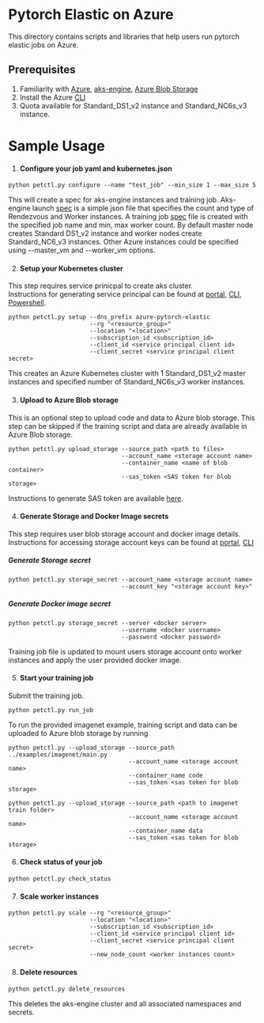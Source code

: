 # Pytorch Elastic on Azure
This directory contains scripts and libraries that help users run pytorch elastic jobs on Azure.

## Prerequisites
1. Familiarity with [Azure](https://azure.microsoft.com/en-us/), [aks-engine](https://github.com/Azure/aks-engine), [Azure Blob Storage](https://azure.microsoft.com/en-us/services/storage/blobs/)
2. Install the Azure [CLI](https://docs.microsoft.com/en-us/cli/azure/install-azure-cli)
3. Quota available for Standard_DS1_v2 instance and Standard_NC6s_v3 instance.

# Sample Usage

1. #### Configure your job yaml and kubernetes.json
```
python petctl.py configure --name "test_job" --min_size 1 --max_size 5
```
This will create a spec for aks-engine instances and training job. Aks-engine launch [spec](config/kubernetes.json) is a simple json file that specifies the count and type of Rendezvous and Worker instances. A training job [spec](config/sample_specs.yaml) file is created with the specified job name and min, max worker count.
By default master node creates Standard DS1_v2 instance and worker nodes create Standard_NC6_v3 instances. Other Azure instances could be specified using --master_vm and --worker_vm options.

2. #### Setup your Kubernetes cluster

This step requires service prinicpal to create aks cluster.  
Instructions for generating service principal can be found at [portal](https://docs.microsoft.com/en-us/azure/active-directory/develop/howto-create-service-principal-portal), [CLI](https://docs.microsoft.com/en-us/cli/azure/create-an-azure-service-principal-azure-cli?view=azure-cli-latest), [Powershell](https://docs.microsoft.com/en-us/powershell/azure/create-azure-service-principal-azureps).  
```
python petctl.py setup --dns_prefix azure-pytorch-elastic 
                       --rg "<resource_group>" 
                       --location "<location>" 
                       --subscription_id <subscription_id>
                       --client_id <service principal client id>
                       --client_secret <service principal client secret>                       
```
This creates an Azure Kubernetes cluster with 1 Standard_DS1_v2 master instances and specified number of Standard_NC6s_v3 worker instances. 

3. #### Upload to Azure Blob storage

This is an optional step to upload code and data to Azure blob storage. This step can be skipped if the training script and data are already available in Azure Blob storage.
```
python petctl.py upload_storage --source_path <path to files>
                                --account_name <storage account name>
                                --container_name <name of blob container>
                                --sas_token <SAS token for blob storage>
```
Instructions to generate SAS token are available [here](https://adamtheautomator.com/azure-sas-token/).

4. #### Generate Storage and Docker Image secrets

This step requires user blob storage account and docker image details.
Instructions for accessing storage account keys can be found at [portal](https://docs.microsoft.com/en-us/azure/storage/common/storage-account-keys-manage), [CLI](https://docs.microsoft.com/en-us/cli/azure/storage/account/keys)  

##### Generate Storage secret
```
python petctl.py storage_secret --account_name <storage account name> 
                                --account_key "<storage account key>" 
```
##### Generate Docker image secret
```
python petctl.py storage_secret --server <docker server> 
                                --username <docker username> 
                                --password <docker password>
```

Training job file is updated to mount users storage account onto worker instances and apply the user provided docker image.

5. #### Start your training job

Submit the training job.
```
python petctl.py run_job
```
To run the provided imagenet example, training script and data can be uploaded to Azure blob storage by running
```
python petctl.py --upload_storage --source_path ../examples/imagenet/main.py
                                  --account_name <storage account name>
                                  --container_name code
                                  --sas_token <sas token for blob storage>
```
```
python petctl.py --upload_storage --source_path <path to imagenet train folder>
                                  --account_name <storage account name>
                                  --container_name data
                                  --sas_token <sas token for blob storage>
```

6. #### Check status of your job
```
python petctl.py check_status
```
7. #### Scale worker instances
```
python petctl.py scale --rg "<resource_group>"
                       --location "<location>"
                       --subscription_id <subscription_id>
                       --client_id <service principal client id>
                       --client_secret <service principal client secret>
                       --new_node_count <worker instances count>    
```
8. #### Delete resources
````
python petctl.py delete_resources
````
This deletes the aks-engine cluster and all associated namespaces and secrets.